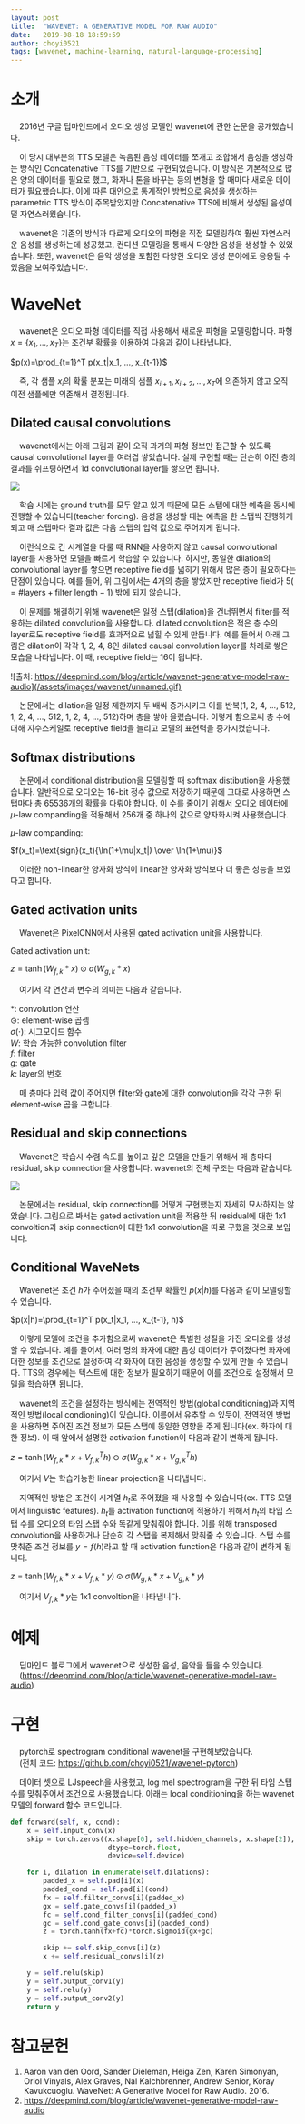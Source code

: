 ```yaml
---
layout: post
title:  "WAVENET: A GENERATIVE MODEL FOR RAW AUDIO"
date:   2019-08-18 18:59:59
author: choyi0521
tags: [wavenet, machine-learning, natural-language-processing]
---
```


# 소개
&nbsp;&nbsp;&nbsp;&nbsp;2016년 구글 딥마인드에서 오디오 생성 모델인 wavenet에 관한 논문을 공개했습니다.

&nbsp;&nbsp;&nbsp;&nbsp;이 당시 대부분의 TTS 모델은 녹음된 음성 데이터를 쪼개고 조합해서 음성을 생성하는 방식인 Concatenative TTS를 기반으로 구현되었습니다. 이 방식은 기본적으로 많은 양의 데이터를 필요로 했고, 화자나 톤을 바꾸는 등의 변형을 할 때마다 새로운 데이터가 필요했습니다. 이에 따른 대안으로 통계적인 방법으로 음성을 생성하는 parametric TTS 방식이 주목받았지만 Concatenative TTS에 비해서 생성된 음성이 덜 자연스러웠습니다.

&nbsp;&nbsp;&nbsp;&nbsp;wavenet은 기존의 방식과 다르게 오디오의 파형을 직접 모델링하여 훨씬 자연스러운 음성를 생성하는데 성공했고, 컨디션 모델링을 통해서 다양한 음성을 생성할 수 있었습니다. 또한, wavenet은 음악 생성을 포함한 다양한 오디오 생성 분야에도 응용될 수 있음을 보여주었습니다.

# WaveNet
&nbsp;&nbsp;&nbsp;&nbsp;wavenet은 오디오 파형 데이터를 직접 사용해서 새로운 파형을 모델링합니다. 파형 $x=\{x_1, ..., x_T\}$는 조건부 확률을 이용하여 다음과 같이 나타냅니다.

$p(x)=\prod_{t=1}^T p(x_t|x_1, ..., x_{t-1})$

&nbsp;&nbsp;&nbsp;&nbsp;즉, 각 샘플 $x_i$의 확률 분포는 미래의 샘플 $x_{i+1}, x_{i+2}, ..., x_T$에 의존하지 않고 오직 이전 샘플에만 의존해서 결정됩니다. 

## Dilated causal convolutions
&nbsp;&nbsp;&nbsp;&nbsp;wavenet에서는 아래 그림과 같이 오직 과거의 파형 정보만 접근할 수 있도록 causal convolutional layer를 여러겹 쌓았습니다. 실제 구현할 때는 단순히 이전 층의 결과를 쉬프팅하면서 1d convolutional layer를 쌓으면 됩니다.

![](/assets/images/wavenet/ccl.PNG)

&nbsp;&nbsp;&nbsp;&nbsp;학습 시에는 ground truth를 모두 알고 있기 때문에 모든 스탭에 대한 예측을 동시에 진행할 수 있습니다(teacher forcing). 음성을 생성할 때는 예측을 한 스탭씩 진행하게 되고 매 스탭마다 결과 값은 다음 스탭의 입력 값으로 주어지게 됩니다. 

&nbsp;&nbsp;&nbsp;&nbsp;이런식으로 긴 시계열을 다룰 때 RNN을 사용하지 않고 causal convolutional layer를 사용하면 모델을 빠르게 학습할 수 있습니다. 하지만, 동일한 dilation의 convolutional layer를 쌓으면 receptive field를 넓히기 위해서 많은 층이 필요하다는 단점이 있습니다. 예를 들어, 위 그림에서는 4개의 층을 쌓았지만 receptive field가 $5(=\text{\#layers}+\text{filter length}-1)$ 밖에 되지 않습니다.

&nbsp;&nbsp;&nbsp;&nbsp;이 문제를 해결하기 위해 wavenet은 일정 스탭(dilation)을 건너뛰면서 filter를 적용하는 dilated convolution을 사용합니다. dilated convolution은 적은 층 수의 layer로도 receptive field를 효과적으로 넓힐 수 있게 만듭니다. 예를 들어서 아래 그림은 dilation이 각각 1, 2, 4, 8인 dilated causal convolution layer를 차례로 쌓은 모습을 나타냅니다. 이 때, receptive field는 16이 됩니다.

<!--![](/assets/images/wavenet/dcl.PNG)-->
![출처: https://deepmind.com/blog/article/wavenet-generative-model-raw-audio](/assets/images/wavenet/unnamed.gif)

&nbsp;&nbsp;&nbsp;&nbsp;논문에서는 dilation을 일정 제한까지 두 배씩 증가시키고 이를 반복(1, 2, 4, ..., 512, 1, 2, 4, ..., 512, 1, 2, 4, ..., 512)하며 층을 쌓아 올렸습니다. 이렇게 함으로써 층 수에 대해 지수스케일로 receptive field을 늘리고 모델의 표현력을 증가시켰습니다.

## Softmax distributions

&nbsp;&nbsp;&nbsp;&nbsp;논문에서 conditional distribution을 모델링할 때 softmax distibution을 사용했습니다. 일반적으로 오디오는 16-bit 정수 값으로 저장하기 때문에 그대로 사용하면 스탭마다 총 65536개의 확률을 다뤄야 합니다. 이 수를 줄이기 위해서 오디오 데이터에 $\mu$-law companding을 적용해서 256개 중 하나의 값으로 양자화시켜 사용했습니다.

$\mu$-law companding:

$f(x_t)=\text{sign}(x_t){\ln(1+\mu|x_t|) \over \ln(1+\mu)}$

&nbsp;&nbsp;&nbsp;&nbsp;이러한 non-linear한 양자화 방식이 linear한 양자화 방식보다 더 좋은 성능을 보였다고 합니다.

## Gated activation units

&nbsp;&nbsp;&nbsp;&nbsp;Wavenet은 PixelCNN에서 사용된 gated activation unit을 사용합니다.

Gated activation unit:

$z=\tanh(W_{f,k}*x)\odot\sigma(W_{g,k}*x)$

&nbsp;&nbsp;&nbsp;&nbsp;여기서 각 연산과 변수의 의미는 다음과 같습니다.

*: convolution 연산  
$\odot$: element-wise 곱셈  
$\sigma(\cdot)$: 시그모이드 함수  
$W$: 학습 가능한 convolution filter  
$f$: filter  
$g$: gate  
$k$: layer의 번호  

&nbsp;&nbsp;&nbsp;&nbsp;매 층마다 입력 값이 주어지면 filter와 gate에 대한 convolution을 각각 구한 뒤 element-wise 곱을 구합니다.

## Residual and skip connections

&nbsp;&nbsp;&nbsp;&nbsp;Wavenet은 학습시 수렴 속도를 높이고 깊은 모델을 만들기 위해서 매 층마다 residual, skip connection을 사용합니다. wavenet의 전체 구조는 다음과 같습니다.

![](/assets/images/wavenet/arch.PNG)

&nbsp;&nbsp;&nbsp;&nbsp;논문에서는 residual, skip connection를 어떻게 구현했는지 자세히 묘사하지는 않았습니다. 그림으로 봐서는 gated activation unit을 적용한 뒤 residual에 대한 1x1 convoltion과 skip connection에 대한 1x1 convolution을 따로 구했을 것으로 보입니다.

## Conditional WaveNets

&nbsp;&nbsp;&nbsp;&nbsp;Wavenet은 조건 $h$가 주어졌을 때의 조건부 확률인 $p(x|h)$를 다음과 같이 모델링할 수 있습니다.

$p(x|h)=\prod_{t=1}^T p(x_t|x_1, ..., x_{t-1}, h)$

&nbsp;&nbsp;&nbsp;&nbsp;이렇게 모델에 조건을 추가함으로써 wavenet은 특별한 성질을 가진 오디오를 생성할 수 있습니다. 예를 들어서, 여러 명의 화자에 대한 음성 데이터가 주어졌다면 화자에 대한 정보를 조건으로 설정하여 각 화자에 대한 음성을 생성할 수 있게 만들 수 있습니다. TTS의 경우에는 텍스트에 대한 정보가 필요하기 때문에 이를 조건으로 설정해서 모델을 학습하면 됩니다.

&nbsp;&nbsp;&nbsp;&nbsp;wavenet의 조건을 설정하는 방식에는 전역적인 방법(global conditioning)과 지역적인 방법(local condioning)이 있습니다. 이름에서 유추할 수 있듯이, 전역적인 방법을 사용하면 주어진 조건 정보가 모든 스탭에 동일한 영향을 주게 됩니다(ex. 화자에 대한 정보). 이 때 앞에서 설명한 activation function이 다음과 같이 변하게 됩니다.

$z=\tanh(W_{f,k}*x+V_{f,k}^T h)\odot\sigma(W_{g,k}*x+V_{g,k}^T h)$

&nbsp;&nbsp;&nbsp;&nbsp;여기서 $V$는 학습가능한 linear projection을 나타냅니다.

 &nbsp;&nbsp;&nbsp;&nbsp;지역적인 방법은 조건이 시계열 $h_t$로 주어졌을 때 사용할 수 있습니다(ex. TTS 모델에서 linguistic features). $h_t$를 activation function에 적용하기 위해서 $h_t$의 타입 스탭 수를 오디오의 타임 스탭 수와 똑같게 맞춰줘야 합니다. 이를 위해 transposed convolution을 사용하거나 단순히 각 스탭을 복제해서 맞춰줄 수 있습니다. 스탭 수를 맞춰준 조건 정보를 $y=f(h)$라고 할 때 activation function은 다음과 같이 변하게 됩니다.

 $z=\tanh(W_{f,k}*x+V_{f,k}*y)\odot\sigma(W_{g,k}*x+V_{g,k}*y)$

 &nbsp;&nbsp;&nbsp;&nbsp;여기서 $V_{f,k}*y$는 1x1 convoltion을 나타냅니다.

# 예제

&nbsp;&nbsp;&nbsp;&nbsp;딥마인드 블로그에서 wavenet으로 생성한 음성, 음악을 들을 수 있습니다.  
&nbsp;&nbsp;&nbsp;&nbsp;(https://deepmind.com/blog/article/wavenet-generative-model-raw-audio)

# 구현

&nbsp;&nbsp;&nbsp;&nbsp;pytorch로 spectrogram conditional wavenet을 구현해보았습니다.  
&nbsp;&nbsp;&nbsp;&nbsp;(전체 코드: https://github.com/choyi0521/wavenet-pytorch)

&nbsp;&nbsp;&nbsp;&nbsp;데이터 셋으로 LJspeech을 사용했고, log mel spectrogram을 구한 뒤 타임 스탭 수를 맞춰주어서 조건으로 사용했습니다. 아래는 local conditioning을 하는 wavenet 모델의 forward 함수 코드입니다.
```python
def forward(self, x, cond):
    x = self.input_conv(x)
    skip = torch.zeros((x.shape[0], self.hidden_channels, x.shape[2]),
                        dtype=torch.float,
                        device=self.device)

    for i, dilation in enumerate(self.dilations):
        padded_x = self.pad[i](x)
        padded_cond = self.pad[i](cond)
        fx = self.filter_convs[i](padded_x)
        gx = self.gate_convs[i](padded_x)
        fc = self.cond_filter_convs[i](padded_cond)
        gc = self.cond_gate_convs[i](padded_cond)
        z = torch.tanh(fx+fc)*torch.sigmoid(gx+gc)

        skip += self.skip_convs[i](z)
        x += self.residual_convs[i](z)

    y = self.relu(skip)
    y = self.output_conv1(y)
    y = self.relu(y)
    y = self.output_conv2(y)
    return y
```


# 참고문헌

1. Aaron van den Oord, Sander Dieleman, Heiga Zen, Karen Simonyan, Oriol Vinyals, Alex Graves, Nal Kalchbrenner, Andrew Senior, Koray Kavukcuoglu. WaveNet: A Generative Model for Raw Audio. 2016.
2. https://deepmind.com/blog/article/wavenet-generative-model-raw-audio
